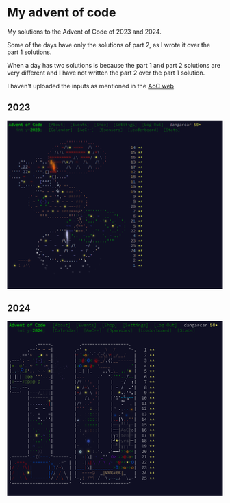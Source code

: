 # My advent of code

My solutions to the Advent of Code of 2023 and 2024.

Some of the days have only the solutions of part 2, as I wrote it over the part 1 solutions.

When a day has two solutions is because the part 1 and part 2 solutions are very different and I have not written the part 2 over the part 1 solution.

I haven't uploaded the inputs as mentioned in the [AoC web](https://adventofcode.com/2023/about)

## 2023
![Image of all the problems done in my account in 2023](2023/done.png)

## 2024
![Image of all the problems done in my account in 2024](2024/done.png)